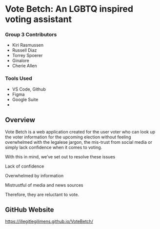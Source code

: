 # Vote Betch: An LGBTQ inspired voting assistant
### Group 3 Contributors
* Kiri Rasmussen
* Russell Diaz
* Torrey Spoerer
* Ginalore 
* Cherie Allen
### Tools Used
* VS Code, Github
* Figma
* Google Suite
* 
## Overview
Vote Betch is a web application created for the user voter who can look up the voter information for the upcoming election without feeling overwhelmed with the legalese jargon, the mis-trust from social media or simply lack confidence when it comes to voting. 

With this in mind,  we’ve set out to resolve these issues 
 
Lack of confidence

Overwhelmed by information

Mistrustful of media and news sources 

Therefore,  they are reluctant to vote.

## GitHub Website
https://illegitlegilimens.github.io/VoteBetch/